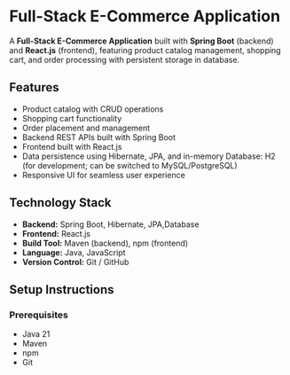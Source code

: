 # Full-Stack E-Commerce Application

A **Full-Stack E-Commerce Application** built with **Spring Boot** (backend) and **React.js** (frontend), featuring product catalog management, shopping cart, and order processing with persistent storage in database.

## Features
- Product catalog with CRUD operations
- Shopping cart functionality
- Order placement and management
- Backend REST APIs built with Spring Boot
- Frontend built with React.js
- Data persistence using Hibernate, JPA, and in-memory Database: H2 (for development; can be switched to MySQL/PostgreSQL)
- Responsive UI for seamless user experience

## Technology Stack
- **Backend:** Spring Boot, Hibernate, JPA,Database
- **Frontend:** React.js
- **Build Tool:** Maven (backend), npm (frontend)
- **Language:** Java, JavaScript
- **Version Control:** Git / GitHub

## Setup Instructions

### Prerequisites
- Java 21
- Maven
- npm
- Git

